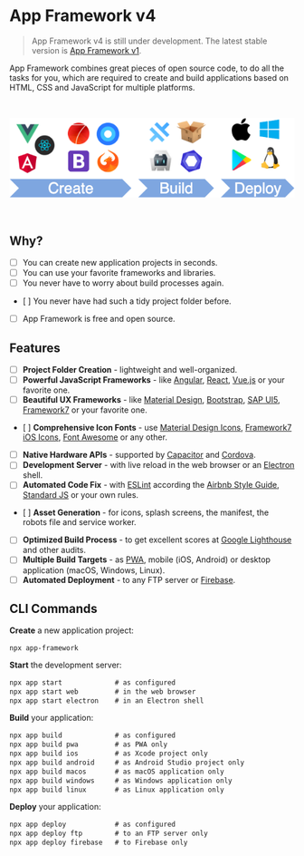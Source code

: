 # App Framework v4

> App Framework v4 is still under development. The latest stable version is [App Framework v1](https://github.com/scriptPilot/app-framework/blob/v1/README.md).

App Framework combines great pieces of open source code, to do all the tasks for you, which are required to create and build applications based on HTML, CSS and JavaScript for multiple platforms.

&nbsp;

![Development Process](docs/images/process.png)

&nbsp;

## Why?

- [ ] You can create new application projects in seconds.
- [ ] You can use your favorite frameworks and libraries.
- [ ] You never have to worry about build processes again.
- [ ] You never have had such a tidy project folder before.
- [ ] App Framework is free and open source.

## Features

- [ ] **Project Folder Creation** - lightweight and well-organized.
- [ ] **Powerful JavaScript Frameworks** - like [Angular](https://angular.io/), [React](https://reactjs.org/), [Vue.js](https://vuejs.org/) or your favorite one.
- [ ] **Beautiful UX Frameworks** - like [Material Design](https://material.io/), [Bootstrap](https://getbootstrap.com/), [SAP UI5](https://sap.github.io/ui5-webcomponents/), [Framework7](https://framework7.io/) or your favorite one.
- [ ] **Comprehensive Icon Fonts** - use [Material Design Icons](https://material.io/tools/icons/?style=baseline), [Framework7 iOS Icons](https://framework7.io/icons/), [Font Awesome](https://fontawesome.com/) or any other.
- [ ] **Native Hardware APIs** - supported by [Capacitor](https://capacitor.ionicframework.com/) and [Cordova](https://cordova.apache.org/).
- [ ] **Development Server** - with live reload in the web browser or an [Electron](https://electronjs.org/) shell.
- [ ] **Automated Code Fix** - with [ESLint](https://eslint.org/) according the [Airbnb Style Guide](https://github.com/airbnb/javascript), [Standard JS](https://standardjs.com/) or your own rules.
- [ ] **Asset Generation** - for icons, splash screens, the manifest, the robots file and service worker.
- [ ] **Optimized Build Process** - to get excellent scores at [Google Lighthouse](https://developers.google.com/web/tools/lighthouse/) and other audits.
- [ ] **Multiple Build Targets** - as [PWA](https://developers.google.com/web/progressive-web-apps/), mobile (iOS, Android) or desktop application (macOS, Windows, Linux).
- [ ] **Automated Deployment** - to any FTP server or [Firebase](https://firebase.google.com/).

## CLI Commands

**Create** a new application project:

```
npx app-framework
```

**Start** the development server:

```
npx app start             # as configured
npx app start web         # in the web browser
npx app start electron    # in an Electron shell
```

**Build** your application:

```
npx app build             # as configured
npx app build pwa         # as PWA only
npx app build ios         # as Xcode project only
npx app build android     # as Android Studio project only
npx app build macos       # as macOS application only
npx app build windows     # as Windows application only
npx app build linux       # as Linux application only
```

**Deploy** your application:

```
npx app deploy            # as configured
npx app deploy ftp        # to an FTP server only
npx app deploy firebase   # to Firebase only
```
